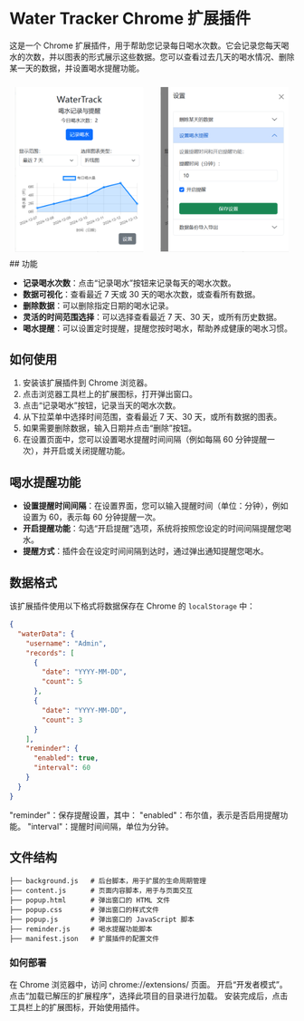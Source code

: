 # Water Tracker Chrome 扩展插件

这是一个 Chrome 扩展插件，用于帮助您记录每日喝水次数。它会记录您每天喝水的次数，并以图表的形式展示这些数据。您可以查看过去几天的喝水情况、删除某一天的数据，并设置喝水提醒功能。

<style>
.screenshot-container {
    display: flex;
    justify-content: space-between; /* 或者使用 space-around, space-evenly 根据需要调整 */
    align-items: center;
}

.screenshot-container img {
    max-width: 45%; /* 每张图片最大宽度为容器宽度的 45% */
    height: auto; /* 保持图片的宽高比 */
    margin: 10px; /* 图片之间的间距 */
}
</style>

<div class="screenshot-container">
    <img src="assets/screenshot1.png" alt="Screenshot 1">
    <img src="assets/screenshot2.png" alt="Screenshot 2">
</div>
## 功能

- **记录喝水次数**：点击“记录喝水”按钮来记录每天的喝水次数。
- **数据可视化**：查看最近 7 天或 30 天的喝水次数，或查看所有数据。
- **删除数据**：可以删除指定日期的喝水记录。
- **灵活的时间范围选择**：可以选择查看最近 7 天、30 天，或所有历史数据。
- **喝水提醒**：可以设置定时提醒，提醒您按时喝水，帮助养成健康的喝水习惯。

## 如何使用

1. 安装该扩展插件到 Chrome 浏览器。
2. 点击浏览器工具栏上的扩展图标，打开弹出窗口。
3. 点击“记录喝水”按钮，记录当天的喝水次数。
4. 从下拉菜单中选择时间范围，查看最近 7 天、30 天，或所有数据的图表。
5. 如果需要删除数据，输入日期并点击“删除”按钮。
6. 在设置页面中，您可以设置喝水提醒时间间隔（例如每隔 60 分钟提醒一次），并开启或关闭提醒功能。

## 喝水提醒功能

- **设置提醒时间间隔**：在设置界面，您可以输入提醒时间（单位：分钟），例如设置为 60，表示每 60 分钟提醒一次。
- **开启提醒功能**：勾选“开启提醒”选项，系统将按照您设定的时间间隔提醒您喝水。
- **提醒方式**：插件会在设定时间间隔到达时，通过弹出通知提醒您喝水。

## 数据格式

该扩展插件使用以下格式将数据保存在 Chrome 的 `localStorage` 中：

```json
{
  "waterData": {
    "username": "Admin",
    "records": [
      {
        "date": "YYYY-MM-DD",
        "count": 5
      },
      {
        "date": "YYYY-MM-DD",
        "count": 3
      }
    ],
    "reminder": {
      "enabled": true,
      "interval": 60
    }
  }
}
```

"reminder"：保存提醒设置，其中：
"enabled"：布尔值，表示是否启用提醒功能。
"interval"：提醒时间间隔，单位为分钟。

## 文件结构

```
├── background.js   # 后台脚本，用于扩展的生命周期管理
├── content.js      # 页面内容脚本，用于与页面交互
├── popup.html      # 弹出窗口的 HTML 文件
├── popup.css       # 弹出窗口的样式文件
├── popup.js        # 弹出窗口的 JavaScript 脚本
├── reminder.js     # 喝水提醒功能脚本
├── manifest.json   # 扩展插件的配置文件
```

### 如何部署

在 Chrome 浏览器中，访问 chrome://extensions/ 页面。
开启“开发者模式”。
点击“加载已解压的扩展程序”，选择此项目的目录进行加载。
安装完成后，点击工具栏上的扩展图标，开始使用插件。
